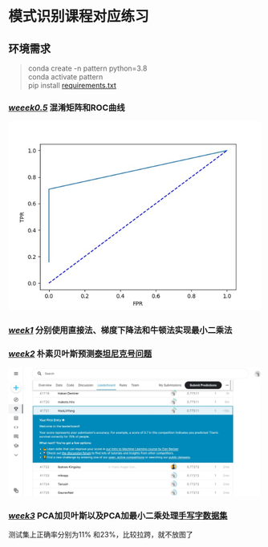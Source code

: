 # 模式识别课程对应练习  

## 环境需求
>conda create -n pattern python=3.8  
>conda activate pattern  
>pip install [requirements.txt](requirements.txt)  

### [*weeek0.5*](week0.5.py) 混淆矩阵和ROC曲线
![ORC](output/week0.5/ROC_curve.jpg)  

### [*week1*](week1.py) 分别使用直接法、梯度下降法和牛顿法实现最小二乘法  

### [*week2*](week2.py) 朴素贝叶斯预测[泰坦尼克号问题](https://www.kaggle.com/c/titanic)
![Titanic](output/week2/kaggle_Titanic.jpg)  

### [*week3*](wee3.py) PCA加贝叶斯以及PCA加最小二乘处理[手写字数据集](https://www.kaggle.com/c/digit-recognizer)  
测试集上正确率分别为11% 和23%，比较拉跨，就不放图了